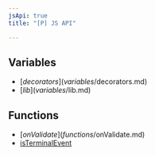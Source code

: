 ```yaml
---
jsApi: true
title: "[P] JS API"

---
```

## Variables

- [$decorators](variables/$decorators.md)
- [$lib](variables/$lib.md)

## Functions

- [$onValidate](functions/$onValidate.md)
- [isTerminalEvent](functions/isTerminalEvent.md)
